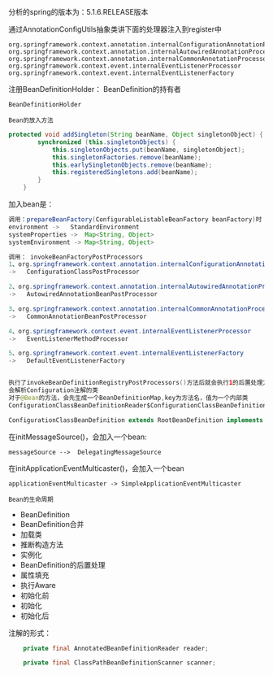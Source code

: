 分析的spring的版本为：5.1.6.RELEASE版本



通过AnnotationConfigUtils抽象类讲下面的处理器注入到register中

```
org.springframework.context.annotation.internalConfigurationAnnotationProcessor
org.springframework.context.annotation.internalAutowiredAnnotationProcessor
org.springframework.context.annotation.internalCommonAnnotationProcessor
org.springframework.context.event.internalEventListenerProcessor
org.springframework.context.event.internalEventListenerFactory
```



注册BeanDefinitionHolder： BeanDefinition的持有者

```
BeanDefinitionHolder
```



`Bean的放入方法`

```java
protected void addSingleton(String beanName, Object singletonObject) {
		synchronized (this.singletonObjects) {
			this.singletonObjects.put(beanName, singletonObject);
			this.singletonFactories.remove(beanName);
			this.earlySingletonObjects.remove(beanName);
			this.registeredSingletons.add(beanName);
		}
	}
```



加入bean是：

```java
调用：prepareBeanFactory(ConfigurableListableBeanFactory beanFactory)时
environment ->   StandardEnvironment
systemProperties ->  Map<String, Object>
systemEnvironment -> Map<String, Object>

调用： invokeBeanFactoryPostProcessors
1、org.springframework.context.annotation.internalConfigurationAnnotationProcessor
->   ConfigurationClassPostProcessor

2、org.springframework.context.annotation.internalAutowiredAnnotationProcessor
->   AutowiredAnnotationBeanPostProcessor

3、org.springframework.context.annotation.internalCommonAnnotationProcessor
->   CommonAnnotationBeanPostProcessor

4、org.springframework.context.event.internalEventListenerProcessor
->   EventListenerMethodProcessor

5、org.springframework.context.event.internalEventListenerFactory
->   DefaultEventListenerFactory 


执行了invokeBeanDefinitionRegistryPostProcessors()方法后就会执行1的后置处理方法
会解析Configuration注解的类
对于@Bean的方法，会先生成一个BeanDefinitionMap,key为方法名，值为一个内部类
ConfigurationClassBeanDefinitionReader$ConfigurationClassBeanDefinition对象

ConfigurationClassBeanDefinition extends RootBeanDefinition implements AnnotatedBeanDefinition
```



在initMessageSource()，会加入一个bean:

```
messageSource -->  DelegatingMessageSource
```

在initApplicationEventMulticaster()，会加入一个bean

```
applicationEventMulticaster -> SimpleApplicationEventMulticaster
```





`Bean的生命周期`

- BeanDefinition
- BeanDefinition合并
- 加载类
- 推断构造方法
- 实例化
- BeanDefinition的后置处理
- 属性填充
- 执行Aware
- 初始化前
- 初始化
- 初始化后





注解的形式：

```java
	private final AnnotatedBeanDefinitionReader reader;

	private final ClassPathBeanDefinitionScanner scanner;
```





